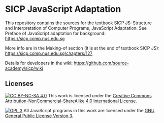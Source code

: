 # SICP JavaScript Adaptation

This repository contains the sources for the textbook SICP JS: Structure and Interpretation of Computer Programs, JavaScript Adaptation. See Preface of JavaScript adaptation for background:
https://sicp.comp.nus.edu.sg

More info are in the Making-of section (it is at the end of textbook SICP JS):
https://sicp.comp.nus.edu.sg/chapters/127

Details for developers in the wiki:
https://github.com/source-academy/sicp/wiki

## Licenses

[![CC BY-NC-SA 4.0][cc-by-nc-sa-image]][cc-by-nc-sa] 
This work is licensed under the [Creative Commons Attribution-NonCommercial-ShareAlike 4.0
International License][cc-by-nc-sa].

[![GPL 3][gpl3-image]][gpl3]
All JavaScript programs in this work are licensed under the 
[GNU General Public License Version 3][gpl3].

[cc-by-sa]: http://creativecommons.org/licenses/by-sa/4.0/
[cc-by-sa-image]: https://licensebuttons.net/l/by-sa/4.0/88x31.png
[cc-by-nc-sa]: http://creativecommons.org/licenses/by-nc-sa/4.0/
[cc-by-nc-sa-image]: https://licensebuttons.net/l/by-nc-sa/4.0/88x31.png
[gpl3]: https://www.gnu.org/licenses/gpl-3.0.en.html
[gpl3-image]: https://upload.wikimedia.org/wikipedia/commons/thumb/7/79/License_icon-gpl.svg/50px-License_icon-gpl.svg.png


